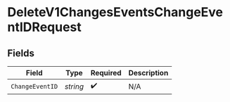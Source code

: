 # DeleteV1ChangesEventsChangeEventIDRequest


## Fields

| Field              | Type               | Required           | Description        |
| ------------------ | ------------------ | ------------------ | ------------------ |
| `ChangeEventID`    | *string*           | :heavy_check_mark: | N/A                |
